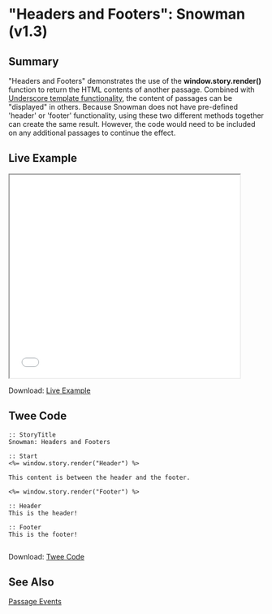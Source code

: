 # "Headers and Footers": Snowman (v1.3)

## Summary

"Headers and Footers" demonstrates the use of the **window.story.render()** function to return the HTML contents of another passage. Combined with [Underscore template functionality](http://underscorejs.org/#template), the content of passages can be "displayed" in others. Because Snowman does not have pre-defined 'header' or 'footer' functionality, using these two different methods together can create the same result. However, the code would need to be included on any additional passages to continue the effect.

## Live Example

<section>
<iframe src="snowman_headersandfooters_example.html" height=400 width=90%></iframe>

Download: <a href="snowman_headersandfooters_example.html" target="_blank">Live Example</a>
</section>

## Twee Code

```
:: StoryTitle
Snowman: Headers and Footers

:: Start
<%= window.story.render("Header") %>

This content is between the header and the footer.

<%= window.story.render("Footer") %>

:: Header
This is the header!

:: Footer
This is the footer!


```

Download: <a href="snowman_headersandfooters_twee.txt" target="_blank">Twee Code</a>

## See Also

[Passage Events](../../passageevents/snowman/snowman_passage_events.md)

